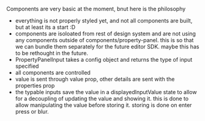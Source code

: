 Components are very basic at the moment, bnut here is the philosophy

- everything is not properly styled yet, and not all components are built, but at least its a start :D
- components are isoloated from rest of design system and are not using any components outside of components/property-panel. this is so that we can bundle them separately for the future editor SDK. maybe this has to be rethought in the future.
- PropertyPanelInput takes a config object and returns the type of input specified
- all components are controlled
- value is sent through value prop, other details are sent with the properties prop
- the typable inputs save the value in a displayedInputValue state to allow for a decoupling of updating the value and showing it. this is done to allow manipulating the value before storing it. storing is done on enter press or blur.
